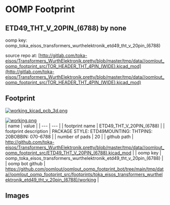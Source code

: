 # OOMP Footprint  
## ETD49_THT_V_20PIN_(6788)  by none  
  
oomp key: oomp_toka_eisos_transformers_wurthelektronik_etd49_tht_v_20pin_(6788)  
  
source repo at: [http://gitlab.com/toka-eisos/Transformers_WurthElektronik.pretty/blob/master/tmp/data//oomlout_oomp_footprint_src/TOR_HEADER_THT_4PIN_(WIDE).kicad_mod](http://gitlab.com/toka-eisos/Transformers_WurthElektronik.pretty/blob/master/tmp/data//oomlout_oomp_footprint_src/TOR_HEADER_THT_4PIN_(WIDE).kicad_mod)  
## Footprint  
  
[![working_kicad_pcb_3d.png](working_kicad_pcb_3d_600.png)](working_kicad_pcb_3d.png)  
  
[![working.png](working_600.png)](working.png)  
| name | value | 
| --- | --- | 
| footprint name | ETD49_THT_V_20PIN_(6788) | 
| footprint description | PACKAGE STYLE: ETD49MOUNTING: THTPINS: 20BOBBIN: 070-6788 | 
| number of pads | 20 | 
| github path | http://github.com/toka-eisos/Transformers_WurthElektronik.pretty/blob/master/tmp/data//oomlout_oomp_footprint_src/ETD49_THT_V_20PIN_(6788).kicad_mod | 
| oomp key | oomp_toka_eisos_transformers_wurthelektronik_etd49_tht_v_20pin_(6788) | 
| oomp bot github | https://github.com/oomlout/oomlout_oomp_footprint_bot/tree/main/tmp/data//oomlout_oomp_footprint_src/footprints/toka_eisos_transformers_wurthelektronik_etd49_tht_v_20pin_(6788)/working | 
## Images  
